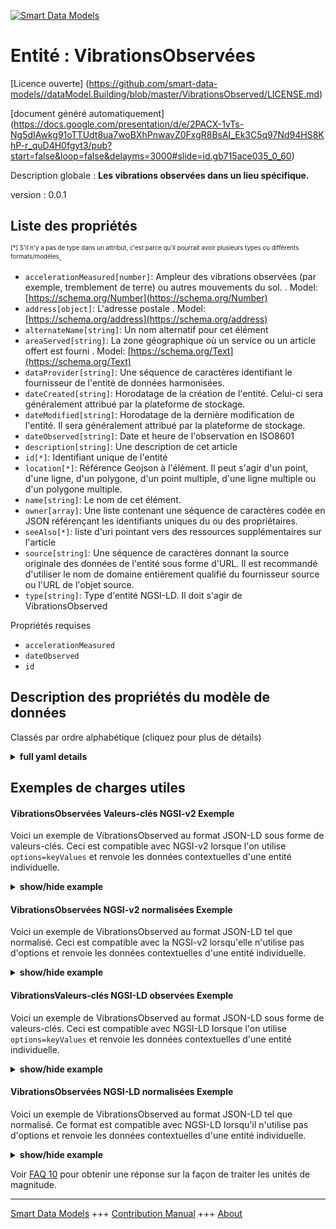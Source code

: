 <!-- 10-Header -->  
[![Smart Data Models](https://smartdatamodels.org/wp-content/uploads/2022/01/SmartDataModels_logo.png "Logo")](https://smartdatamodels.org)  
Entité : VibrationsObservées  
============================<!-- /10-Header -->  
<!-- 15-License -->  
[Licence ouverte] (https://github.com/smart-data-models//dataModel.Building/blob/master/VibrationsObserved/LICENSE.md)  
[document généré automatiquement] (https://docs.google.com/presentation/d/e/2PACX-1vTs-Ng5dIAwkg91oTTUdt8ua7woBXhPnwavZ0FxgR8BsAI_Ek3C5q97Nd94HS8KhP-r_quD4H0fgyt3/pub?start=false&loop=false&delayms=3000#slide=id.gb715ace035_0_60)  
<!-- /15-License -->  
<!-- 20-Description -->  
Description globale : **Les vibrations observées dans un lieu spécifique.**  
version : 0.0.1  
<!-- /20-Description -->  
<!-- 30-PropertiesList -->  

## Liste des propriétés  

<sup><sub>[*] S'il n'y a pas de type dans un attribut, c'est parce qu'il pourrait avoir plusieurs types ou différents formats/modèles</sub></sup>.  
- `accelerationMeasured[number]`: Ampleur des vibrations observées (par exemple, tremblement de terre) ou autres mouvements du sol.  . Model: [https://schema.org/Number](https://schema.org/Number)- `address[object]`: L'adresse postale  . Model: [https://schema.org/address](https://schema.org/address)- `alternateName[string]`: Un nom alternatif pour cet élément  - `areaServed[string]`: La zone géographique où un service ou un article offert est fourni  . Model: [https://schema.org/Text](https://schema.org/Text)- `dataProvider[string]`: Une séquence de caractères identifiant le fournisseur de l'entité de données harmonisées.  - `dateCreated[string]`: Horodatage de la création de l'entité. Celui-ci sera généralement attribué par la plateforme de stockage.  - `dateModified[string]`: Horodatage de la dernière modification de l'entité. Il sera généralement attribué par la plateforme de stockage.  - `dateObserved[string]`: Date et heure de l'observation en ISO8601  - `description[string]`: Une description de cet article  - `id[*]`: Identifiant unique de l'entité  - `location[*]`: Référence Geojson à l'élément. Il peut s'agir d'un point, d'une ligne, d'un polygone, d'un point multiple, d'une ligne multiple ou d'un polygone multiple.  - `name[string]`: Le nom de cet élément.  - `owner[array]`: Une liste contenant une séquence de caractères codée en JSON référençant les identifiants uniques du ou des propriétaires.  - `seeAlso[*]`: liste d'uri pointant vers des ressources supplémentaires sur l'article  - `source[string]`: Une séquence de caractères donnant la source originale des données de l'entité sous forme d'URL. Il est recommandé d'utiliser le nom de domaine entièrement qualifié du fournisseur source ou l'URL de l'objet source.  - `type[string]`: Type d'entité NGSI-LD. Il doit s'agir de VibrationsObserved  <!-- /30-PropertiesList -->  
<!-- 35-RequiredProperties -->  
Propriétés requises  
- `accelerationMeasured`  - `dateObserved`  - `id`  <!-- /35-RequiredProperties -->  
<!-- 40-RequiredProperties -->  
<!-- /40-RequiredProperties -->  
<!-- 50-DataModelHeader -->  
## Description des propriétés du modèle de données  
Classés par ordre alphabétique (cliquez pour plus de détails)  
<!-- /50-DataModelHeader -->  
<!-- 60-ModelYaml -->  
<details><summary><strong>full yaml details</strong></summary>    
```yaml  
VibrationsObserved:    
  description: 'The vibrations observed in a specific place.'    
  properties:    
    accelerationMeasured:    
      description: 'Magnitude of the vibrations observed (e.g. Earthquake) or other floor movements'    
      type: number    
      x-ngsi:    
        model: https://schema.org/Number    
        type: Property    
        units: m/s2    
    address:    
      description: 'The mailing address'    
      properties:    
        addressCountry:    
          description: 'Property. The country. For example, Spain. Model:''https://schema.org/addressCountry'''    
          type: string    
        addressLocality:    
          description: 'Property. The locality in which the street address is, and which is in the region. Model:''https://schema.org/addressLocality'''    
          type: string    
        addressRegion:    
          description: 'Property. The region in which the locality is, and which is in the country. Model:''https://schema.org/addressRegion'''    
          type: string    
        postOfficeBoxNumber:    
          description: 'Property. The post office box number for PO box addresses. For example, 03578. Model:''https://schema.org/postOfficeBoxNumber'''    
          type: string    
        postalCode:    
          description: 'Property. The postal code. For example, 24004. Model:''https://schema.org/https://schema.org/postalCode'''    
          type: string    
        streetAddress:    
          description: 'Property. The street address. Model:''https://schema.org/streetAddress'''    
          type: string    
      type: object    
      x-ngsi:    
        model: https://schema.org/address    
        type: Property    
    alternateName:    
      description: 'An alternative name for this item'    
      type: string    
      x-ngsi:    
        type: Property    
    areaServed:    
      description: 'The geographic area where a service or offered item is provided'    
      type: string    
      x-ngsi:    
        model: https://schema.org/Text    
        type: Property    
    dataProvider:    
      description: 'A sequence of characters identifying the provider of the harmonised data entity.'    
      type: string    
      x-ngsi:    
        type: Property    
    dateCreated:    
      description: 'Entity creation timestamp. This will usually be allocated by the storage platform.'    
      format: date-time    
      type: string    
      x-ngsi:    
        type: Property    
    dateModified:    
      description: 'Timestamp of the last modification of the entity. This will usually be allocated by the storage platform.'    
      format: date-time    
      type: string    
      x-ngsi:    
        type: Property    
    dateObserved:    
      description: 'Date and time of the observation in ISO8601'    
      format: date-time    
      type: string    
      x-ngsi:    
        type: Property    
    description:    
      description: 'A description of this item'    
      type: string    
      x-ngsi:    
        type: Property    
    id:    
      anyOf: &vibrationsobserved_-_properties_-_owner_-_items_-_anyof    
        - description: 'Property. Identifier format of any NGSI entity'    
          maxLength: 256    
          minLength: 1    
          pattern: ^[\w\-\.\{\}\$\+\*\[\]`|~^@!,:\\]+$    
          type: string    
        - description: 'Property. Identifier format of any NGSI entity'    
          format: uri    
          type: string    
      description: 'Unique identifier of the entity'    
      x-ngsi:    
        type: Property    
    location:    
      description: 'Geojson reference to the item. It can be Point, LineString, Polygon, MultiPoint, MultiLineString or MultiPolygon'    
      oneOf:    
        - description: 'GeoProperty. Geojson reference to the item. Point'    
          properties:    
            bbox:    
              items:    
                type: number    
              minItems: 4    
              type: array    
            coordinates:    
              items:    
                type: number    
              minItems: 2    
              type: array    
            type:    
              enum:    
                - Point    
              type: string    
          required:    
            - type    
            - coordinates    
          title: 'GeoJSON Point'    
          type: object    
        - description: 'GeoProperty. Geojson reference to the item. LineString'    
          properties:    
            bbox:    
              items:    
                type: number    
              minItems: 4    
              type: array    
            coordinates:    
              items:    
                items:    
                  type: number    
                minItems: 2    
                type: array    
              minItems: 2    
              type: array    
            type:    
              enum:    
                - LineString    
              type: string    
          required:    
            - type    
            - coordinates    
          title: 'GeoJSON LineString'    
          type: object    
        - description: 'GeoProperty. Geojson reference to the item. Polygon'    
          properties:    
            bbox:    
              items:    
                type: number    
              minItems: 4    
              type: array    
            coordinates:    
              items:    
                items:    
                  items:    
                    type: number    
                  minItems: 2    
                  type: array    
                minItems: 4    
                type: array    
              type: array    
            type:    
              enum:    
                - Polygon    
              type: string    
          required:    
            - type    
            - coordinates    
          title: 'GeoJSON Polygon'    
          type: object    
        - description: 'GeoProperty. Geojson reference to the item. MultiPoint'    
          properties:    
            bbox:    
              items:    
                type: number    
              minItems: 4    
              type: array    
            coordinates:    
              items:    
                items:    
                  type: number    
                minItems: 2    
                type: array    
              type: array    
            type:    
              enum:    
                - MultiPoint    
              type: string    
          required:    
            - type    
            - coordinates    
          title: 'GeoJSON MultiPoint'    
          type: object    
        - description: 'GeoProperty. Geojson reference to the item. MultiLineString'    
          properties:    
            bbox:    
              items:    
                type: number    
              minItems: 4    
              type: array    
            coordinates:    
              items:    
                items:    
                  items:    
                    type: number    
                  minItems: 2    
                  type: array    
                minItems: 2    
                type: array    
              type: array    
            type:    
              enum:    
                - MultiLineString    
              type: string    
          required:    
            - type    
            - coordinates    
          title: 'GeoJSON MultiLineString'    
          type: object    
        - description: 'GeoProperty. Geojson reference to the item. MultiLineString'    
          properties:    
            bbox:    
              items:    
                type: number    
              minItems: 4    
              type: array    
            coordinates:    
              items:    
                items:    
                  items:    
                    items:    
                      type: number    
                    minItems: 2    
                    type: array    
                  minItems: 4    
                  type: array    
                type: array    
              type: array    
            type:    
              enum:    
                - MultiPolygon    
              type: string    
          required:    
            - type    
            - coordinates    
          title: 'GeoJSON MultiPolygon'    
          type: object    
      x-ngsi:    
        type: GeoProperty    
    name:    
      description: 'The name of this item.'    
      type: string    
      x-ngsi:    
        type: Property    
    owner:    
      description: 'A List containing a JSON encoded sequence of characters referencing the unique Ids of the owner(s)'    
      items:    
        anyOf: *vibrationsobserved_-_properties_-_owner_-_items_-_anyof    
        description: 'Property. Unique identifier of the entity'    
      type: array    
      x-ngsi:    
        type: Property    
    seeAlso:    
      description: 'list of uri pointing to additional resources about the item'    
      oneOf:    
        - items:    
            format: uri    
            type: string    
          minItems: 1    
          type: array    
        - format: uri    
          type: string    
      x-ngsi:    
        type: Property    
    source:    
      description: 'A sequence of characters giving the original source of the entity data as a URL. Recommended to be the fully qualified domain name of the source provider, or the URL to the source object.'    
      type: string    
      x-ngsi:    
        type: Property    
    type:    
      description: 'NGSI-LD Entity Type. It has to be VibrationsObserved'    
      enum:    
        - VibrationsObserved    
      type: string    
      x-ngsi:    
        type: Property    
  required:    
    - id    
    - dateObserved    
    - accelerationMeasured    
  type: object    
  x-derived-from: ""    
  x-disclaimer: 'Redistribution and use in source and binary forms, with or without modification, are permitted  provided that the license conditions are met. Copyleft (c) 2021 Contributors to Smart Data Models Program'    
  x-license-url: https://github.com/smart-data-models/dataModel.Building/blob/master/VibrationsObserved/LICENSE.md    
  x-model-schema: https://smart-data-models.github.io/dataModel.Building/VibrationsObserved/schema.json    
  x-model-tags: ""    
  x-version: 0.0.1    
```  
</details>    
<!-- /60-ModelYaml -->  
<!-- 70-MiddleNotes -->  
<!-- /70-MiddleNotes -->  
<!-- 80-Examples -->  
## Exemples de charges utiles  
#### VibrationsObservées Valeurs-clés NGSI-v2 Exemple  
Voici un exemple de VibrationsObserved au format JSON-LD sous forme de valeurs-clés. Ceci est compatible avec NGSI-v2 lorsque l'on utilise `options=keyValues` et renvoie les données contextuelles d'une entité individuelle.  
<details><summary><strong>show/hide example</strong></summary>    
```json  
{  
  "id": "VibrationsObserved-Sevilla-1",  
  "type": "VibrationsObserved",  
  "name": "Sevilla vibrations",  
  "address": {  
    "addressCountry": "ES",  
    "addressLocality": "Sevilla"  
  },  
  "location": {  
    "type": "Point",  
    "coordinates": [  
      37.3984759,  
      -5.9904124  
    ]  
  },  
  "dataProvider": "IMU-Station-123",  
  "dateObserved": "2021-03-08T09:45:00Z",  
  "accelerationMeasured": 1.3  
}  
```  
</details>  
#### VibrationsObservées NGSI-v2 normalisées Exemple  
Voici un exemple de VibrationsObserved au format JSON-LD tel que normalisé. Ceci est compatible avec la NGSI-v2 lorsqu'elle n'utilise pas d'options et renvoie les données contextuelles d'une entité individuelle.  
<details><summary><strong>show/hide example</strong></summary>    
```json  
{  
  "id": "urn:ngsi-ld:VibrationsObserved:id:IPZH:79807295",  
"type": "VibrationsObserved",  
  "dateCreated": {  
    "type": "DateTime",  
    "value": "2021-03-08T09:45:00Z"  
  },  
  "dateModified": {  
    "type": "DateTime",  
    "value": "2021-03-08T09:45:00Z"  
  },  
  "source": {  
    "type": "Text",  
    "value": "No source"  
  },  
  "name": {  
    "type": "Text",  
    "value": "Sevilla vibrations"  
  },  
  "alternateName": {  
    "type": "Text",  
    "value": ""  
  },  
  "description": {  
    "type": "Text",  
    "value": "Sevilla vibrations"  
  },  
  "dataProvider": {  
    "type": "Text",  
    "value": ""  
  },  
  "owner": {  
    "type": "Text",  
    "value": [  
      "urn:ngsi-ld:VibrationsObserved:items:ENTK:59457468",  
      "urn:ngsi-ld:VibrationsObserved:items:DDNB:10988523"  
    ]  
  },  
  "seeAlso": {  
    "type": "Text",  
    "value": [  
    ]  
  },  
  "location": {  
    "type": "geo:json",  
    "value": {  
      "type": "Point",  
      "coordinates": [  
        37.3984759,  
        -5.9904124  
      ]  
    }  
  },  
  "address": {  
    "type": "StructuredValue",  
    "value": {  
      "streetAddress": "C/Torre del Oro",  
      "addressLocality": "Seville",  
      "addressRegion": "Andalucia",  
      "addressCountry": "ES",  
      "postalCode": "41410",  
      "postOfficeBoxNumber": "",  
      "areaServed": ""  
    }  
  },  
  "areaServed": {  
    "type": "Text",  
    "value": ""  
  },  
  "dateObserved": {  
    "type": "DateTime",  
    "value": "2021-03-08T09:45:00Z"  
  },  
  "accelerationMeasured": {  
    "type": "Number",  
    "value": 1.3  
  }  
}  
```  
</details>  
#### VibrationsValeurs-clés NGSI-LD observées Exemple  
Voici un exemple de VibrationsObserved au format JSON-LD sous forme de valeurs-clés. Ceci est compatible avec NGSI-LD lorsque l'on utilise `options=keyValues` et renvoie les données contextuelles d'une entité individuelle.  
<details><summary><strong>show/hide example</strong></summary>    
```json  
{  
    "id": "urn:ngsi-ld:VibrationsObserved-Sevilla-1",  
    "type": "VibrationsObserved",  
    "accelerationMeasured": 1.3,  
    "address": {  
        "addressCountry": "ES",  
        "addressLocality": "Sevilla"  
    },  
    "dataProvider": "IMU-Station-123",  
    "dateObserved": "2021-03-08T09:45:00Z",  
    "location": {  
        "type": "Point",  
        "coordinates": [  
            37.3984759,  
            -5.9904124  
        ]  
    },  
    "name": "Sevilla vibrations",  
    "@context": [  
        "https://schema.lab.fiware.org/ld/context",  
        "https://uri.etsi.org/ngsi-ld/v1/ngsi-ld-core-context.jsonld",  
        "https://raw.githubusercontent.com/smart-data-models/dataModel.Building/master/context.jsonld"  
    ]  
}  
```  
</details>  
#### VibrationsObservées NGSI-LD normalisées Exemple  
Voici un exemple de VibrationsObserved au format JSON-LD tel que normalisé. Ce format est compatible avec NGSI-LD lorsqu'il n'utilise pas d'options et renvoie les données contextuelles d'une entité individuelle.  
<details><summary><strong>show/hide example</strong></summary>    
```json  
{  
    "id": "urn:ngsi-ld:VibrationsObserved:id:IPZH:79807295",  
    "type": "VibrationsObserved",  
    "accelerationMeasured": {  
        "type": "Property",  
        "value": 1.3  
    },  
    "address": {  
        "type": "Property",  
        "value": {  
            "streetAddress": "C/Torre del Oro",  
            "addressLocality": "Seville",  
            "addressRegion": "Andalucia",  
            "addressCountry": "ES",  
            "postalCode": "41410",  
            "postOfficeBoxNumber": "",  
            "areaServed": ""  
        }  
    },  
    "alternateName": {  
        "type": "Property",  
        "value": ""  
    },  
    "areaServed": {  
        "type": "Property",  
        "value": ""  
    },  
    "dataProvider": {  
        "type": "Property",  
        "value": ""  
    },  
    "dateCreated": {  
        "type": "Property",  
        "value": {  
            "@type": "DateTime",  
            "@value": "2021-03-08T09:45:00Z"  
        }  
    },  
    "dateModified": {  
        "type": "Property",  
        "value": {  
            "@type": "DateTime",  
            "@value": "2021-03-08T09:45:00Z"  
        }  
    },  
    "dateObserved": {  
        "type": "Property",  
        "value": {  
            "@type": "DateTime",  
            "@value": "2021-03-08T09:45:00Z"  
        }  
    },  
    "description": {  
        "type": "Property",  
        "value": "Sevilla vibrations"  
    },  
    "location": {  
        "type": "Property",  
        "value": {  
            "type": "Point",  
            "coordinates": [  
                37.3984759,  
                -5.9904124  
            ]  
        }  
    },  
    "name": {  
        "type": "Property",  
        "value": "Sevilla vibrations"  
    },  
    "owner": {  
        "type": "Property",  
        "value": [  
            "urn:ngsi-ld:VibrationsObserved:items:ENTK:59457468",  
            "urn:ngsi-ld:VibrationsObserved:items:DDNB:10988523"  
        ]  
    },  
    "seeAlso": {  
        "type": "Property",  
        "value": []  
    },  
    "source": {  
        "type": "Property",  
        "value": "No source"  
    },  
    "@context": [  
        "https://raw.githubusercontent.com/smart-data-models/dataModel.Building/master/context.jsonld"  
    ]  
}  
```  
</details><!-- /80-Examples -->  
<!-- 90-FooterNotes -->  
<!-- /90-FooterNotes -->  
<!-- 95-Units -->  
Voir [FAQ 10](https://smartdatamodels.org/index.php/faqs/) pour obtenir une réponse sur la façon de traiter les unités de magnitude.  
<!-- /95-Units -->  
<!-- 97-LastFooter -->  
---  
[Smart Data Models](https://smartdatamodels.org) +++ [Contribution Manual](https://bit.ly/contribution_manual) +++ [About](https://bit.ly/Introduction_SDM)<!-- /97-LastFooter -->  
